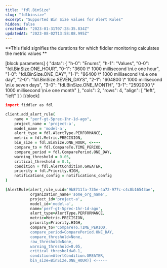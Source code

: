 ```yaml
---
title: "fdl.BinSize"
slug: "fdlbinsize"
excerpt: "Supported Bin Size values for Alert Rules"
hidden: false
createdAt: "2023-01-31T07:28:35.834Z"
updatedAt: "2023-08-02T13:58:08.995Z"
---
```

**This field signifies the durations for which fiddler monitoring calculates the metric values **

[block:parameters]
{
  "data": {
    "h-0": "Enums",
    "h-1": "Values",
    "0-0": "fdl.BinSize.ONE_HOUR",
    "0-1": "3600 \\* 1000 millisecond  \ni.e one hour",
    "1-0": "fdl.BinSize.ONE_DAY",
    "1-1": "86400 \\* 1000 millisecond  \ni.e one day",
    "2-0": "fdl.BinSize.SEVEN_DAYS",
    "2-1": "604800 \\* 1000 millisecond  \ni.e seven days",
    "3-0": "fdl.BinSize.ONE_MONTH",
    "3-1": "2592000 \\* 1000 millisecond  \ni.e one month"
  },
  "cols": 2,
  "rows": 4,
  "align": [
    "left",
    "left"
  ]
}
[/block]

```coffeescript Usage
import fiddler as fdl

client.add_alert_rule(
    name = "perf-gt-5prec-1hr-1d-ago",
    project_name = 'project-a',
    model_name = 'model-a',
    alert_type = fdl.AlertType.PERFORMANCE, 
    metric = fdl.Metric.PRECISION,
    bin_size = fdl.BinSize.ONE_HOUR, <----
    compare_to = fdl.CompareTo.TIME_PERIOD,
    compare_period = fdl.ComparePeriod.ONE_DAY,
    warning_threshold = 0.05,
    critical_threshold = 0.1,
    condition = fdl.AlertCondition.GREATER,
    priority = fdl.Priority.HIGH,
    notifications_config = notifications_config
)
```
```coffeescript Outputs
[AlertRule(alert_rule_uuid='9b8711fa-735e-4a72-977c-c4c8b16543ae',
           organization_name='some_org_name',
           project_id='project-a',
           model_id='model-a',
           name='perf-gt-5prec-1hr-1d-ago',
           alert_type=AlertType.PERFORMANCE, 
           metric=Metric.PRECISION,
           priority=Priority.HIGH,
           compare_to='CompareTo.TIME_PERIOD,
           compare_period=ComparePeriod.ONE_DAY,
           compare_threshold=None,
           raw_threshold=None,
           warning_threshold=0.05,
           critical_threshold=0.1,
           condition=AlertCondition.GREATER,
           bin_size=BinSize.ONE_HOUR)] <-----
```